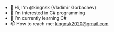 - 👋 Hi, I’m @kingnsk (Vladimir Gorbachev)
- 👀 I’m interested in C# programming
- 🌱 I’m currently learning C#
- 📫 How to reach me: kingnsk2020@gmail.com

<!---
kingnsk/kingnsk is a ✨ special ✨ repository because its `README.md` (this file) appears on your GitHub profile.
You can click the Preview link to take a look at your changes.
--->

